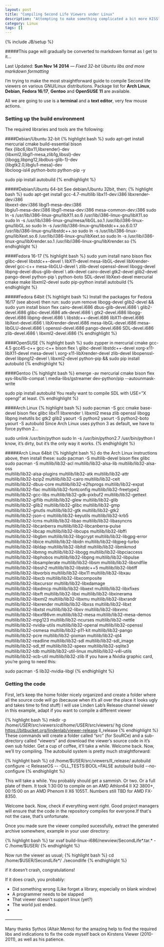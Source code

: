 ```yaml
---
layout: post
title: "Compiling Second Life Viewers under Linux"
description: "Attempting to make something complicated a bit more KISS"
category: Linux
tags: []
---
```

{% include JB/setup %}

#####This page will gradually be converted to markdown format as I get to it...

Last Updated: **Sun Nov 14 2014** — _Fixed 32-bit Ubuntu libs and more markdown formatting_

I’m trying to make the most straightforward guide to compile Second life viewers on various GNU/Linux distributions. Package list for **Arch Linux**, **Debian**, **Fedora 16**/**17**, **Gentoo** and **OpenSUSE 11** are available.

All we are going to use is a **terminal** and a **text editor**, very few mouse actions.

### Setting up the build environment

The required libraries and tools are the following:

####Debian/Ubuntu 32-bit
{% highlight bash %}
sudo apt-get install \
mercurial cmake build-essential bison \
 flex {libc6,libx11,libxrender}-dev \
 {libxml2,libgl1-mesa,zlib1g,libssl}-dev \
 {libogg,libpng12,libdbus-glib-1}-dev \
 {libgtk2.0,libglu1-mesa}-dev \
 libcloog-isl4 python-boto python-pip -y

sudo pip install autobuild
{% endhighlight %}

#####Debian/Ubuntu 64-bit
See debian/Ubuntu 32bit, then;
{% highlight bash %}
sudo apt-get install gcc-4.7-multilib libx11-dev:i386 libxrender-dev:i386\
 libxext-dev:i386 libgl1-mesa-dev:i386 \
 libglu1-mesa-dev:i386 libgl1-mesa-dev:i386 mesa-common-dev:i386
sudo ln -s /usr/lib/i386-linux-gnu/libX11.so.6 /usr/lib/i386-linux-gnu/libX11.so
sudo ln -s /usr/lib/i386-linux-gnu/mesa/libGL.so.1 /usr/lib/i386-linux-gnu/libGL.so
sudo ln -s /usr/lib/i386-linux-gnu/libstdc++.so.6.0.17 /usr/lib/i386-linux-gnu/libstdc++.so
sudo ln -s /usr/lib/i386-linux-gnu/libXext.so.6 /usr/lib/i386-linux-gnu/libXext.so
sudo ln -s /usr/lib/i386-linux-gnu/libXrender.so.1 /usr/lib/i386-linux-gnu/libXrender.so
{% endhighlight %}

####Fedora 16-17
{% highlight bash %}
sudo yum install nano bison flex glibc-devel libstdc++-devel  \\
libX11-devel mesa-libGL-devel libXrender-devel gcc-c++ mesa-libGLU-devel  \\
zlib-devel openssl-devel libogg-devel libpng-devel dbus-glib-devel  \\
atk-devel cairo-devel gtk2-devel glib2-devel pango-devel python-pip  \\
python-boto SDL-devel libXext-devel mercurial cmake make libxml2-devel
sudo pip-python install autobuild
{% endhighlight %}

#####Fedora 64bit
{% highlight bash %}
Install the packages for Fedora 16/17 (see above) then run:
sudo yum remove libogg-devel glib2-devel &&
sudo yum install bison flex cairo-devel.i686 dbus-glib-devel.i686  \\
glib2-devel.i686 glibc-devel.i686 atk-devel.i686  \\
gtk2-devel.i686 libogg-devel.i686 libpng-devel.i686  \\
libstdc++-devel.i686 libX11-devel.i686 libXext-devel.i686  \\
libXrender-devel.i686 mesa-libGL-devel.i686 mesa-libGLU-devel.i686  \\
openssl-devel.i686 pango-devel.i686 SDL-devel.i686 zlib-devel.i686  \\
libxml2-devel.i686
{% endhighlight %}

####OpenSUSE
{% highlight bash %}
sudo zypper in mercurial cmake gcc-4.5 gcc45-c++ gcc-c++ bison flex  \\
glibc-devel libstdc++-devel xorg-x11-libX11-devel mesa-devel  \\
xorg-x11-libXrender-devel zlib-devel libopenssl-devel libpng12-devel  \\
libxml2-devel python-pip
&& sudo pip install autobuild
{% endhighlight %}

####Gentoo
{% highlight bash %}
emerge -av mercurial cmake bison flex sys-libs/lib-compat  \\
media-libs/gstreamer dev-python/pip --autounmask-write

sudo pip install autobuild
You really want to compile SDL with USE=”X opengl” at least.
{% endhighlight %}

####Arch Linux
{% highlight bash %}
sudo pacman -S gcc cmake base-devel bison flex glibc libx11 libxrender  \\
libxml2 mesa zlib openssl libogg libpng inetutils bc gtk2 glib2
yaourt -S python2
yaourt -S python2-boto
yaourt -S autobuild
Since Arch Linux uses python 3 as default, we have to force python 2…

sudo unlink /usr/bin/python
sudo ln -s /usr/bin/python2.7 /usr/bin/python
I know, it’s dirty, but it’s the only way it works.
{% endhighlight %}

#####Arch Linux 64bit
{% highlight bash %}
do the Arch Linux instructions above, then install these:
sudo pacman -S multilib-devel bison flex glibc
sudo pacman -S multilib/lib32-acl multilib/lib32-alsa-lib multilib/lib32-alsa-oss \
multilib/lib32-alsa-plugins multilib/lib32-atk multilib/lib32-attr \
multilib/lib32-bzip2 multilib/lib32-cairo multilib/lib32-celt \
multilib/lib32-dbus-core multilib/lib32-e2fsprogs multilib/lib32-expat \
multilib/lib32-flac multilib/lib32-fontconfig multilib/lib32-freetype2 \
multilib/lib32-gcc-libs multilib/lib32-gdk-pixbuf2 multilib/lib32-gettext \
multilib/lib32-giflib multilib/lib32-glew multilib/lib32-glib \
multilib/lib32-glib2 multilib/lib32-glibc multilib/lib32-gmp \
multilib/lib32-gnutls multilib/lib32-gtk multilib/lib32-gtk2 \
multilib/lib32-json-c multilib/lib32-keyutils multilib/lib32-krb5 \
multilib/lib32-lcms multilib/lib32-libao multilib/lib32-libasyncns \
multilib/lib32-libcanberra multilib/lib32-libcanberra-pulse \
multilib/lib32-libcap multilib/lib32-libcups multilib/lib32-libffi \
multilib/lib32-libgbm multilib/lib32-libgcrypt multilib/lib32-libgpg-error \
multilib/lib32-libice multilib/lib32-libidn multilib/lib32-libjpeg-turbo \
multilib/lib32-libldap multilib/lib32-libltdl multilib/lib32-libmikmod \
multilib/lib32-libmng multilib/lib32-libogg multilib/lib32-libpciaccess \
multilib/lib32-libphobos multilib/lib32-libpng multilib/lib32-libpulse \
multilib/lib32-libsamplerate multilib/lib32-libsm multilib/lib32-libsndfile \
multilib/lib32-libssh2 multilib/lib32-libstdc++5 multilib/lib32-libtiff \
multilib/lib32-libvorbis multilib/lib32-libx11 multilib/lib32-libxau \
multilib/lib32-libxcb multilib/lib32-libxcomposite \
multilib/lib32-libxcursor multilib/lib32-libxdamage \
multilib/lib32-libxdmcp multilib/lib32-libxext multilib/lib32-libxfixes \
multilib/lib32-libxft multilib/lib32-libxi multilib/lib32-libxinerama \
multilib/lib32-libxml2 multilib/lib32-libxmu multilib/lib32-libxrandr \
multilib/lib32-libxrender multilib/lib32-libxss multilib/lib32-libxt \
multilib/lib32-libxtst multilib/lib32-libxv multilib/lib32-libxvmc \
multilib/lib32-libxxf86vm multilib/lib32-mesa multilib/lib32-mesa-demos \
multilib/lib32-mpg123 multilib/lib32-ncurses multilib/lib32-nettle \
multilib/lib32-nvidia-utils multilib/lib32-openal multilib/lib32-openssl \
multilib/lib32-osmesa multilib/lib32-p11-kit multilib/lib32-pango \
multilib/lib32-pcre multilib/lib32-pixman multilib/lib32-qt4 \
multilib/lib32-readline multilib/lib32-sdl multilib/lib32-sdl_image \
multilib/lib32-sdl_ttf multilib/lib32-speex multilib/lib32-sqlite3 \
multilib/lib32-tdb multilib/lib32-util-linux multilib/lib32-v4l-utils \
multilib/lib32-xcb-util multilib/lib32-zlib
If you have a Nvidia graphic card, you’re going to need this:

sudo pacman -S lib32-nvidia-libgl
{% endhighlight %}

### Getting the code
First, let’s keep the home folder nicely organized and create a folder where all the source code will go (because when it’s all over the place it looks ugly and takes time to find stuff)
I will use Linden Lab’s Release channel viewer in this example, adapt if you want to compile a different viewer

{% highlight bash %}
mkdir -p /home/$USER/src/viewers/
cd /home/$USER/src/viewers/
hg clone https://bitbucket.org/lindenlab/viewer-release ll_release
{% endhighlight %}
These commands will create a folder called “src” (for SouRCe) and a sub-directory called “viewers” and download the viewer’s source code in it’s own sub folder.
Get a cup of coffee, it’ll take a while.
Welcome back.
Now, we’ll try compiling.
The autobuild system is pretty much straightforward:

{% highlight bash %}
cd /home/$USER/src/viewers/ll_release/
autobuild configure -c ReleaseOS -- -DLL_TESTS:BOOL=FALSE
autobuild build --no-configure
{% endhighlight %}

This will take a while. You probably should get a sammish. Or two. Or a full plate of them.
It took 1:30:00 to compile on an AMD Athlon64 II X2 3800+, 00:15:00 on an AMD Phenom II X6 1055T. Numbers still TBD for AMD FX-8350.

Welcome back.
Now, check if everything went right. Good project managers will ensure that the code in the repository compiles for everyone.If that's not the case, that’s unfortunate.

Once you made sure the viewer compiled sucessfully, extract the generated archive somewhere, example in your user directory:

{% highlight bash %}
tar xvaf build-linux-i686/newview/SecondLife*.tar.* -C /home/$USER/
{% endhighlight %}

Now run the viewer as usual;
{% highlight bash %}
cd /home/$USER/SecondLife*/
./secondlife
{% endhighlight %}

if it doesn’t crash, congratulations!

If it does crash, you probably:
* Did something wrong (Like forget a library, especially on blank window)
* A programmer needs to be slapped
* That viewer doesn't support linux (yet?)
* The world just ended.
* 
————

Many thanks Sythos (Altair.Memo) for the amazing help to find the required libs
    and indications to fix the code myself back on Kirstens Viewer (2010-2011),
    as well as his patience.
